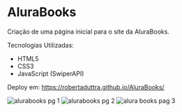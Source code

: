 # AluraBooks

Criação de uma página inicial para o site da AluraBooks.

 Tecnologias Utilizadas:
- HTML5
- CSS3
- JavaScript (SwiperAPI)
  
Deploy em: https://robertaduttra.github.io/AluraBooks/

![alurabooks pg 1](https://github.com/robertaduttra/AluraBooks/assets/96507065/a2407873-61b0-431d-a43d-d870cae932ca)
![alurabooks pg 2](https://github.com/robertaduttra/AluraBooks/assets/96507065/36408ae6-468c-4304-b47c-bb8e7b74c214)
![alura books pag 3](https://github.com/robertaduttra/AluraBooks/assets/96507065/2c6b071e-132c-4b1c-9c12-357bee90ada1)
